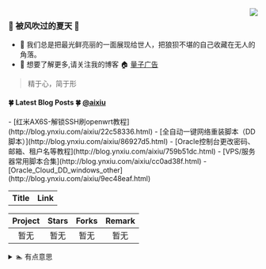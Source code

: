 <img align="right" src="https://github-readme-stats.vercel.app/api?username=aixiu&show_icons=true&icon_color=CE1D2D&text_color=718096&bg_color=ffffff&hide_title=true&locale=cn"/>

### :frog: 被风吹过的夏天 :frog:

- :mushroom: 我们总是把最光鲜亮丽的一面展现给世人，把狼狈不堪的自己收藏在无人的角落。
- :rainbow: 想要了解更多,请关注我的博客 :house: [量子广告](http://blog.ynxiu.com/)

> 精于心，简于形



#### :four_leaf_clover: Latest Blog Posts :four_leaf_clover: [@aixiu](https://github.com/aixiu)
<table>
  <tr><th>Title</th><th>Link</th></tr>
  <!-- BLOG-POST-LIST:START -->
- [红米AX6S-解锁SSH刷openwrt教程](http://blog.ynxiu.com/aixiu/22c58336.html)
- [全自动一键网络重装脚本（DD脚本）](http://blog.ynxiu.com/aixiu/86927d5.html)
- [Oracle控制台更改密码、邮箱、租户名等教程](http://blog.ynxiu.com/aixiu/759b51dc.html)
- [VPS/服务器常用脚本合集](http://blog.ynxiu.com/aixiu/cc0ad38f.html)
- [Oracle_Cloud_DD_windows_other](http://blog.ynxiu.com/aixiu/9ec48eaf.html)
<!-- BLOG-POST-LIST:END -->
</table>

| Project | Stars | Forks | Remark |
| :-----: | :---: | :---: | :----: |
| 暂无 | 暂无 | 暂无 | 暂无 |

<details>
<summary>🏊 有点意思</summary>
暂无
</details>
